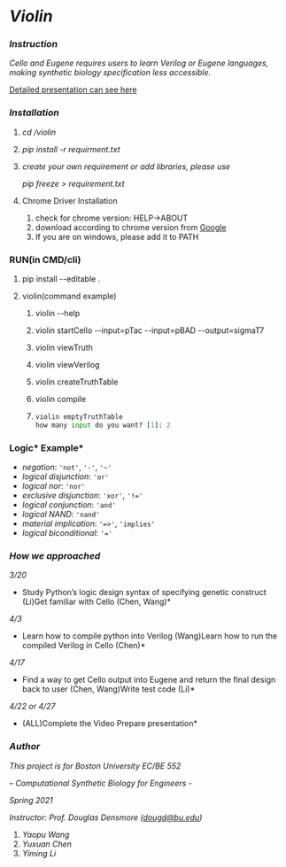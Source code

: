 # *Violin*

### *Instruction*

*Cello and Eugene requires users to learn Verilog or Eugene languages, making synthetic biology specification less accessible.* 

[Detailed presentation can see here](https://docs.google.com/presentation/d/14_qUHwvXxcquGgrCJRIU8BuG7QFWK47KHGbUoXAWtFU/edit?usp=sharing)



### *Installation*

1. *cd /violin*

2. *pip install -r requirment.txt*

3. *create your own requirement or add libraries, please use*

   *pip freeze > requirement.txt*

4. Chrome Driver Installation
   1. check for chrome version: HELP->ABOUT
   2. download according to chrome version from [Google](https://sites.google.com/chromium.org/driver/downloads?authuser=0)
   3. If you are on windows, please add it to PATH

### RUN(in CMD/cli)

1. pip install --editable .

2. violin(command example)

   1. violin --help

   2. violin startCello --input=pTac --input=pBAD --output=sigmaT7

   3. violin viewTruth

   4. violin viewVerilog

   5. violin createTruthTable

   6. violin compile

   7. ```python
      violin emptyTruthTable
      how many input do you want? [1]: 2
      
      ```



### Logic* Example*

- *negation*: `'not'`, `'-'`, `'~'`
- *logical disjunction*: `'or'`
- *logical nor*: `'nor'`
- *exclusive disjunction*: `'xor'`, `'!='`
- *logical conjunction*: `'and'`
- *logical NAND*: `'nand'`
- *material implication*: `'=>'`, `'implies'`
- *logical biconditional*: `'='`



### *How we approached*

*3/20*

* Study Python’s logic design syntax of specifying genetic construct (Li)Get familiar with Cello (Chen, Wang)*

*4/3*

* Learn how to compile python into Verilog (Wang)Learn how to run the compiled Verilog in Cello (Chen)*

*4/17*

* Find a way to get Cello output into Eugene and return the final design back to user (Chen, Wang)Write test code (Li)*

*4/22 or 4/27*

* (ALL)Complete the Video Prepare presentation*

### *Author*

*This project is for Boston University EC/BE 552* 

*– Computational Synthetic Biology for Engineers -*

*Spring 2021*

*Instructor: Prof. Douglas Densmore (dougd@bu.edu)*

1. *Yaopu Wang*
2. *Yuxuan Chen*
3. *Yiming Li*